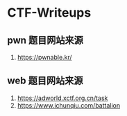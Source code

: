 # CTF-Writeups 

## pwn 题目网站来源
1. https://pwnable.kr/  

## web 题目网站来源
1. https://adworld.xctf.org.cn/task  
2. https://www.ichunqiu.com/battalion  
